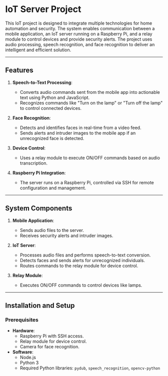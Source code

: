 # IoT Server Project

This IoT project is designed to integrate multiple technologies for home automation and security. The system enables communication between a mobile application, an IoT server running on a Raspberry Pi, and a relay module to control devices and provide security alerts. The project uses audio processing, speech recognition, and face recognition to deliver an intelligent and efficient solution.

---

## Features

1. **Speech-to-Text Processing**:
   - Converts audio commands sent from the mobile app into actionable text using Python and JavaScript.
   - Recognizes commands like "Turn on the lamp" or "Turn off the lamp" to control connected devices.

2. **Face Recognition**:
   - Detects and identifies faces in real-time from a video feed.
   - Sends alerts and intruder images to the mobile app if an unrecognized face is detected.

3. **Device Control**:
   - Uses a relay module to execute ON/OFF commands based on audio transcription.

4. **Raspberry Pi Integration**:
   - The server runs on a Raspberry Pi, controlled via SSH for remote configuration and management.

---

## System Components

1. **Mobile Application**:
   - Sends audio files to the server.
   - Receives security alerts and intruder images.

2. **IoT Server**:
   - Processes audio files and performs speech-to-text conversion.
   - Detects faces and sends alerts for unrecognized individuals.
   - Routes commands to the relay module for device control.

3. **Relay Module**:
   - Executes ON/OFF commands to control devices like lamps.

---

## Installation and Setup

### Prerequisites
- **Hardware**:
  - Raspberry Pi with SSH access.
  - Relay module for device control.
  - Camera for face recognition.
- **Software**:
  - Node.js
  - Python 3
  - Required Python libraries: `pydub`, `speech_recognition`, `opencv-python`

